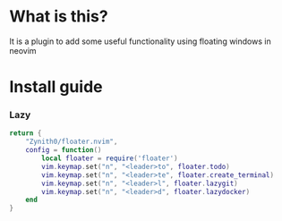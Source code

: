 # What is this?

It is a plugin to add some useful functionality using floating windows in neovim

# Install guide
### Lazy
```lua
return {
	"Zynith0/floater.nvim",
	config = function()
		local floater = require('floater')
		vim.keymap.set("n", "<leader>to", floater.todo)
		vim.keymap.set("n", "<leader>te", floater.create_terminal)
		vim.keymap.set("n", "<leader>l", floater.lazygit)
		vim.keymap.set("n", "<leader>d", floater.lazydocker)
	end
}
```
